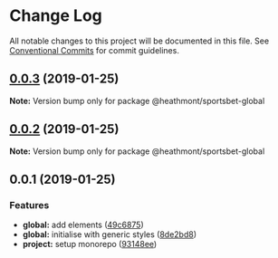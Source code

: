 # Change Log

All notable changes to this project will be documented in this file.
See [Conventional Commits](https://conventionalcommits.org) for commit guidelines.

## [0.0.3](https://github.com/coingaming/sportsbet-design/compare/v0.0.2...v0.0.3) (2019-01-25)

**Note:** Version bump only for package @heathmont/sportsbet-global

## [0.0.2](https://github.com/coingaming/sportsbet-design/compare/v0.0.1...v0.0.2) (2019-01-25)

**Note:** Version bump only for package @heathmont/sportsbet-global

## 0.0.1 (2019-01-25)

### Features

- **global:** add elements ([49c6875](https://github.com/coingaming/sportsbet-design/commit/49c6875))
- **global:** initialise with generic styles ([8de2bd8](https://github.com/coingaming/sportsbet-design/commit/8de2bd8))
- **project:** setup monorepo ([93148ee](https://github.com/coingaming/sportsbet-design/commit/93148ee))
